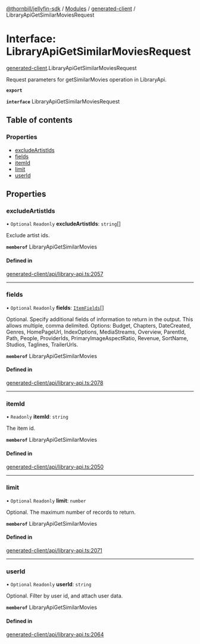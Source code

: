 [@thornbill/jellyfin-sdk](../README.md) / [Modules](../modules.md) / [generated-client](../modules/generated_client.md) / LibraryApiGetSimilarMoviesRequest

# Interface: LibraryApiGetSimilarMoviesRequest

[generated-client](../modules/generated_client.md).LibraryApiGetSimilarMoviesRequest

Request parameters for getSimilarMovies operation in LibraryApi.

**`export`**

**`interface`** LibraryApiGetSimilarMoviesRequest

## Table of contents

### Properties

- [excludeArtistIds](generated_client.LibraryApiGetSimilarMoviesRequest.md#excludeartistids)
- [fields](generated_client.LibraryApiGetSimilarMoviesRequest.md#fields)
- [itemId](generated_client.LibraryApiGetSimilarMoviesRequest.md#itemid)
- [limit](generated_client.LibraryApiGetSimilarMoviesRequest.md#limit)
- [userId](generated_client.LibraryApiGetSimilarMoviesRequest.md#userid)

## Properties

### excludeArtistIds

• `Optional` `Readonly` **excludeArtistIds**: `string`[]

Exclude artist ids.

**`memberof`** LibraryApiGetSimilarMovies

#### Defined in

[generated-client/api/library-api.ts:2057](https://github.com/jellyfin/jellyfin-sdk-typescript/blob/fa599ae/src/generated-client/api/library-api.ts#L2057)

___

### fields

• `Optional` `Readonly` **fields**: [`ItemFields`](../enums/generated_client.ItemFields.md)[]

Optional. Specify additional fields of information to return in the output. This allows multiple, comma delimited. Options: Budget, Chapters, DateCreated, Genres, HomePageUrl, IndexOptions, MediaStreams, Overview, ParentId, Path, People, ProviderIds, PrimaryImageAspectRatio, Revenue, SortName, Studios, Taglines, TrailerUrls.

**`memberof`** LibraryApiGetSimilarMovies

#### Defined in

[generated-client/api/library-api.ts:2078](https://github.com/jellyfin/jellyfin-sdk-typescript/blob/fa599ae/src/generated-client/api/library-api.ts#L2078)

___

### itemId

• `Readonly` **itemId**: `string`

The item id.

**`memberof`** LibraryApiGetSimilarMovies

#### Defined in

[generated-client/api/library-api.ts:2050](https://github.com/jellyfin/jellyfin-sdk-typescript/blob/fa599ae/src/generated-client/api/library-api.ts#L2050)

___

### limit

• `Optional` `Readonly` **limit**: `number`

Optional. The maximum number of records to return.

**`memberof`** LibraryApiGetSimilarMovies

#### Defined in

[generated-client/api/library-api.ts:2071](https://github.com/jellyfin/jellyfin-sdk-typescript/blob/fa599ae/src/generated-client/api/library-api.ts#L2071)

___

### userId

• `Optional` `Readonly` **userId**: `string`

Optional. Filter by user id, and attach user data.

**`memberof`** LibraryApiGetSimilarMovies

#### Defined in

[generated-client/api/library-api.ts:2064](https://github.com/jellyfin/jellyfin-sdk-typescript/blob/fa599ae/src/generated-client/api/library-api.ts#L2064)
